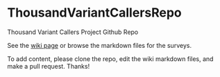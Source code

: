 # ThousandVariantCallersRepo
Thousand Variant Callers Project Github Repo

See the [wiki page](https://github.com/deaconjs/ThousandVariantCallersRepo/wiki) or browse the markdown files for the surveys.

To add content, please clone the repo, edit the wiki markdown files, and make a pull request. Thanks!
